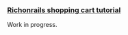 
### [Richonrails shopping cart tutorial](https://richonrails.com/articles/building-a-shopping-cart-in-ruby-on-rails)

Work in progress.
